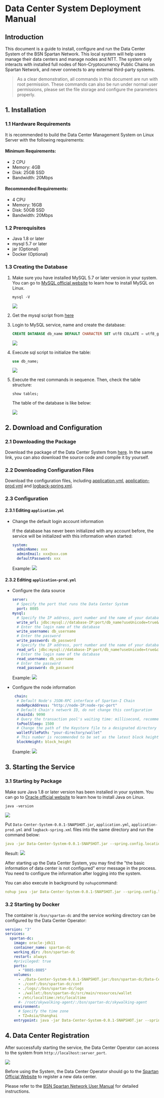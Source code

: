 # Data Center System Deployment Manual

## Introduction

This document is a guide to install, configure and run the Data Center System of the BSN Spartan Network. This local system will help users manage their data centers and manage nodes and NTT. The system only interacts with installed full nodes of Non-Cryptocurrency Public Chains on Spartan Network, and never connects to any external third-party systems.

> As a clear demonstration, all commands in this document are run with root permission. These commands can also be run under normal user permissions, please set the file storage and configure the parameters properly.

## 1. Installation

### 1.1 Hardware Requirements
It is recommended to build the Data Center Management System on Linux Server with the following requirements:

#### Minimum Requirements:

- 2 CPU
- Memory: 4GB
- Disk: 25GB SSD
- Bandwidth: 20Mbps

#### Recommended Requirements:

- 4 CPU
- Memory: 16GB
- Disk: 50GB SSD
- Bandwidth: 20Mbps

### 1.2 Prerequisites

- Java 1.8 or later
- mysql 5.7 or later
- jar (Optional)
- Docker (Optional)

### 1.3 Creating the Database

1. Make sure you have installed MySQL 5.7 or later version in your system. You can go to [MySQL official website](https://dev.mysql.com/doc/mysql-linuxunix-excerpt/5.7/en/linux-installation.html) to learn how to install MySQL on Linux.
    ```
    mysql -V
    ```
    ![](https://github.com/BSN-Spartan/Data-Center-System/blob/main/images/1.mysqlversion.jpg?raw=true)

2. Get the mysql script from [here](https://github.com/BSN-Spartan/Data-Center-System/blob/main/src/main/resources/sql/v1.0/bsn_spartan_dc.sql)

3. Login to MySQL service, name and create the database:

   ```sql
   CREATE DATABASE db_name DEFAULT CHARACTER SET utf8 COLLATE = utf8_general_ci;
   ```
   ![](https://github.com/BSN-Spartan/Data-Center-System/blob/main/images/2.dbname.jpg?raw=true)
4. Execute sql script to initialize the table:
     ```sql
   use db_name;
   ```
   ![](https://github.com/BSN-Spartan/Data-Center-System/blob/main/images/3.usedb.jpg?raw=true)

5. Execute the rest commands in sequence. Then, check the table structure:
    ```
    show tables;
    ```
    The table of the database is like below:

    ![](https://github.com/BSN-Spartan/Data-Center-System/blob/main/images/4.showtables.jpg?raw=true)

## 2. Download and Configuration

### 2.1 Downloading the Package

Download the package of the Data Center System from [here](https://github.com/BSN-Spartan/Data-Center-System/releases/tag/v1.0.0). In the same link, you can also download the source code and compile it by yourself.

### 2.2 Downloading Configuration Files

Download the configuration files, including [application.yml](https://github.com/BSN-Spartan/Data-Center-System/blob/main/src/main/resources/application.yml), [application-prod.yml](https://github.com/BSN-Spartan/Data-Center-System/blob/main/src/main/resources/application-prod.yml) and [logback-spring.xml](https://github.com/BSN-Spartan/Data-Center-System/blob/main/src/main/resources/logback-spring.xml).

### 2.3 Configuration

#### 2.3.1 Editing `application.yml`

- Change the default login account information

  If the database has never been initialized with any account before, the service will be initialized with this information when started:

  ```yml
  system:
    adminName: xxx
    adminEmail: xxx@xxx.com
    defaultPassword: xxx
  ```
  Example:
  ![](https://github.com/BSN-Spartan/Data-Center-System/blob/main/images/6.%20application.jpg?raw=true)
#### 2.3.2 Editing `application-prod.yml`

- Configure the data source

  ```yml
  server:
    # Specify the port that runs the Data Center System
    port: 8085
  mysql:
    # Specify the IP address, port number and the name of your database
    write_url: jdbc:mysql://database-IP:port/db_name?useUnicode=true&characterEncoding=utf-8&zeroDateTimeBehavior=convertToNull&serverTimezone=UTC&allowMultiQueries=true&useSSL=false
    # Enter the login name of the database
    write_username: db_username
    # Enter the password
    write_password: db_password
    # Specify the IP address, port number and the name of your database
    read_url: jdbc:mysql://database-IP:port/db_name?useUnicode=true&characterEncoding=utf-8&zeroDateTimeBehavior=convertToNull&serverTimezone=UTC&allowMultiQueries=true&useSSL=false
    # Enter the login name of the database
    read_username: db_username
    # Enter the password
    read_password: db_password
  ```
  Example:
  ![](https://github.com/BSN-Spartan/Data-Center-System/blob/main/images/7.%20appprod.jpg?raw=true)
- Configure the node information

  ```yml
   chain:
    # Default Node's JSON-RPC interface of Spartan-I Chain
    nodeRpcAddress: "http://node-IP:node-rpc-port"
    # Default Chain's network ID, do not change this configuration
    chainId: 9090
    # Query the transaction pool's waiting time: millisecond, recommended 1.5 seconds
    txPoolSleep: 1500
    # Change the path of the Keystore file to a designated directory
    walletFilePath: "your-directory/wallet"
    # This number is recommended to be set as the latest block height of the Default Chain before the Data Center System started. The system can then parse events from all blocks after this block height. For example: blockHeight: 270441
    blockHeight: block_height
  ```
  Example:
  ![](https://github.com/BSN-Spartan/Data-Center-System/blob/main/images/8.%20prod2.jpg?raw=true)


## 3. Starting the Service

### 3.1 Starting by Package

Make sure Java 1.8 or later version has been installed in your system. You can go to [Oracle official website](https://docs.oracle.com/en/java/javase/13/install/installation-jdk-linux-platforms.html#GUID-737A84E4-2EFF-4D38-8E60-3E29D1B884B8) to learn how to install Java on Linux.
```
java -version
```

![](https://github.com/BSN-Spartan/Data-Center-System/blob/main/images/5.jpg?raw=true)

Put `Data-Center-System-0.0.1-SNAPSHOT.jar`, `application.yml`,  `application-prod.yml` and `logback-spring.xml` files into the same directory and run the command below:

```yml
java -jar Data-Center-System-0.0.1-SNAPSHOT.jar --spring.config.location=./application.yml --spring.config.location=./application-prod.yml --logging.config=./logback-spring.xml - LANG=zh_CN.UTF-8
```
Result:
![](https://github.com/BSN-Spartan/Data-Center-System/blob/main/images/9.rundatacenter.jpg?raw=true)

After starting up the Data Center System, you may find the "the basic information of data center is not configured" error message in the process. You need to configure the information after logging into the system.

You can also execute in background by `nohup`command:

```yml
nohup java -jar Data-Center-System-0.0.1-SNAPSHOT.jar --spring.config.location=./application.yml --spring.config.location=./application-prod.yml --logging.config=./logback-spring.xml - LANG=zh_CN.UTF-8 >/dev/null 2>&1 &
```

### 3.2 Starting by Docker

The container is `/bsn/spartan-dc` and the service working directory can be configured by the Data Center Operator:

```yml
version: "3"
services:
  spartan-dc:
    image: oracle-jdk11
    container_name: spartan-dc
    working_dir: /bsn/spartan-dc
    restart: always
    #privileged: true
    ports:
      - "8085:8085"
    volumes:
      - ./Data-Center-System-0.0.1-SNAPSHOT.jar:/bsn/spartan-dc/Data-Center-System-0.0.1-SNAPSHOT.jar
      - ./conf:/bsn/spartan-dc/conf
      - ./logs/:/bsn/spartan-dc/logs
      - ./wallet:/bsn/spartan-dc/src/main/resources/wallet
      - /etc/localtime:/etc/localtime
      #- /root/skywalking-agent/:/bsn/spartan-dc/skywalking-agent
    environment:
      # Specify the time zone
      - TZ=Asia/Shanghai
    entrypoint: java -jar Data-Center-System-0.0.1-SNAPSHOT.jar --spring.config.location=./conf/application.yml --spring.config.location=./conf/application-prod.yml --logging.config=./conf/logback-spring.xml - LANG=zh_CN.UTF-8
```
## 4. Data Center Registration

After successfully starting the service, the Data Center Operator can access to the system from `http://localhost:server_port`.

![](https://github.com/BSN-Spartan/Data-Center-System/blob/main/images/10.DChome.jpg?raw=true)

Before using the System, the Data Center Operator should go to the [Spartan Official Website](http://spartan.bsn.foundation/) to register a new data center.

Please refer to the [BSN Spartan Network User Manual](http://spartan.bsn.foundation/static/quick-start/2gettingStarted/2-1-4.html) for detailed instructions.